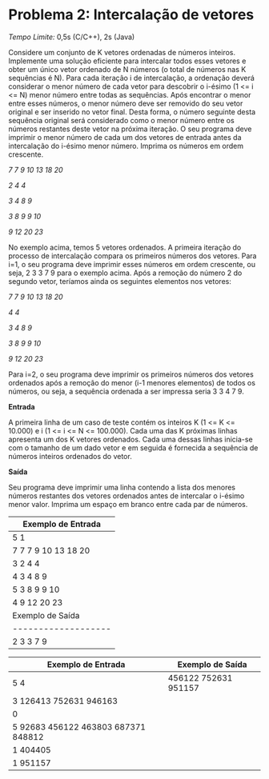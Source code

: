 # Problema 2: Intercalação de vetores

*Tempo Limite:* 0,5s (C/C++), 2s (Java)

Considere um conjunto de K vetores ordenadas de números inteiros. Implemente uma solução eficiente para intercalar todos esses vetores e obter um único vetor ordenado de N números (o total de números nas K sequências é N). Para cada iteração i de intercalação, a ordenação deverá considerar o menor número de cada vetor para descobrir o i-ésimo (1 <= i <= N) menor número entre todas as sequências. Após encontrar o menor entre esses números, o menor número deve ser removido do seu vetor original e ser inserido no vetor final. Desta forma, o número seguinte desta sequência original será considerado como o menor número entre os números restantes deste vetor na próxima iteração. O seu programa deve imprimir o menor número de cada um dos vetores de entrada antes da intercalação do i-ésimo menor número. Imprima os números em ordem crescente.

*7 7 9 10 13 18 20*

*2 4 4*

*3 4 8 9*

*3 8 9 9 10*

*9 12 20 23*

No exemplo acima, temos 5 vetores ordenados. A primeira iteração do processo de intercalação compara os primeiros números dos vetores. Para i=1, o seu programa deve imprimir esses números em ordem crescente, ou seja, 2 3 3 7 9 para o exemplo acima. Após a remoção do número 2 do segundo vetor, teríamos ainda os seguintes elementos nos vetores:

*7 7 9 10 13 18 20*

*4 4*

*3 4 8 9*

*3 8 9 9 10*

*9 12 20 23*

Para i=2, o seu programa deve imprimir os primeiros números dos vetores ordenados após a remoção do menor (i-1 menores elementos) de todos os números, ou seja, a sequência ordenada a ser impressa seria 3 3 4 7 9.

__Entrada__

A primeira linha de um caso de teste contém os inteiros K (1 <= K <= 10.000) e i (1 <= i <= N <= 100.000). Cada uma das K próximas linhas apresenta um dos K vetores ordenados. Cada uma dessas linhas inicia-se com o tamanho de um dado vetor e em seguida é fornecida a sequência de números inteiros ordenados do vetor.

__Saída__

Seu programa deve imprimir uma linha contendo a lista dos menores números restantes dos vetores ordenados antes de intercalar o i-ésimo menor valor. Imprima um espaço em branco entre cada par de números.

| Exemplo de Entrada  |
| ------------------- |
| 5 1                 |
| 7 7 7 9 10 13 18 20 |
| 3 2 4 4             |
| 4 3 4 8 9           |
| 5 3 8 9 9 10        |
| 4 9 12 20 23        |
| Exemplo de Saída    |
| ------------------- |
| 2 3 3 7 9           |

|         Exemplo de Entrada          |   Exemplo de Saída   |
| ----------------------------------- | -------------------- |
| 5 4                                 | 456122 752631 951157 |
| 3 126413 752631 946163              |                      |
| 0                                   |                      |
| 5 92683 456122 463803 687371 848812 |                      |
| 1 404405                            |                      |
| 1 951157                            |                      |
